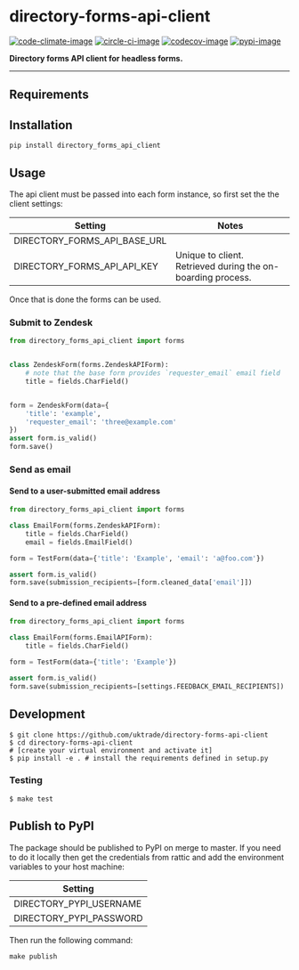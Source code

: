 # directory-forms-api-client

[![code-climate-image]][code-climate]
[![circle-ci-image]][circle-ci]
[![codecov-image]][codecov]
[![pypi-image]][pypi]

**Directory forms API client for headless forms.**

---

## Requirements

## Installation

```shell
pip install directory_forms_api_client
```

## Usage

The api client must be passed into each form instance, so first set the the client settings:

| Setting                      | Notes                                                       |
| ---------------------------- | ----------------------------------------------------------- |
| DIRECTORY_FORMS_API_BASE_URL |                                                             |
| DIRECTORY_FORMS_API_API_KEY  | Unique to client. Retrieved during the on-boarding process. |


Once that is done the forms can be used.


### Submit to Zendesk

```python
from directory_forms_api_client import forms


class ZendeskForm(forms.ZendeskAPIForm):
    # note that the base form provides `requester_email` email field
    title = fields.CharField()


form = ZendeskForm(data={
    'title': 'example',
    'requester_email': 'three@example.com'
})
assert form.is_valid()
form.save()
```

### Send as email

#### Send to a user-submitted email address

```python
from directory_forms_api_client import forms

class EmailForm(forms.ZendeskAPIForm):
    title = fields.CharField()
    email = fields.EmailField()

form = TestForm(data={'title': 'Example', 'email': 'a@foo.com'})

assert form.is_valid()
form.save(submission_recipients=[form.cleaned_data['email']])

```

#### Send to a pre-defined email address
```python
from directory_forms_api_client import forms

class EmailForm(forms.EmailAPIForm):
    title = fields.CharField()

form = TestForm(data={'title': 'Example'})

assert form.is_valid()
form.save(submission_recipients=[settings.FEEDBACK_EMAIL_RECIPIENTS])

```

## Development

    $ git clone https://github.com/uktrade/directory-forms-api-client
    $ cd directory-forms-api-client
    # [create your virtual environment and activate it]
    $ pip install -e . # install the requirements defined in setup.py

### Testing

    $ make test


## Publish to PyPI

The package should be published to PyPI on merge to master. If you need to do it locally then get the credentials from rattic and add the environment variables to your host machine:

| Setting                     |
| --------------------------- |
| DIRECTORY_PYPI_USERNAME     |
| DIRECTORY_PYPI_PASSWORD     |

Then run the following command:

    make publish


[code-climate-image]: https://codeclimate.com/github/uktrade/directory-forms-api-client/badges/issue_count.svg
[code-climate]: https://codeclimate.com/github/uktrade/directory-forms-api-client

[circle-ci-image]: https://circleci.com/gh/uktrade/directory-forms-api-client/tree/master.svg?style=svg
[circle-ci]: https://circleci.com/gh/uktrade/directory-forms-api-client/tree/master

[codecov-image]: https://codecov.io/gh/uktrade/directory-forms-api-client/branch/master/graph/badge.svg
[codecov]: https://codecov.io/gh/uktrade/directory-forms-api-client

[pypi-image]: https://badge.fury.io/py/directory-forms-api-client.svg
[pypi]: https://badge.fury.io/py/directory-forms-api-client
